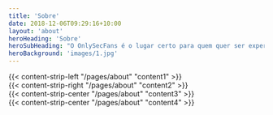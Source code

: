 ```yaml
---
title: 'Sobre'
date: 2018-12-06T09:29:16+10:00
layout: 'about'
heroHeading: 'Sobre'
heroSubHeading: "O OnlySecFans é o lugar certo para quem quer ser expert em cyber segurança. Fazer parte desse grupo é obrigatório se você é:"
heroBackground: 'images/1.jpg'
---
```


<div>
{{< content-strip-left "/pages/about" "content1" >}}
</div>
<div>
{{< content-strip-right "/pages/about" "content2" >}}
</div>
<div>
{{< content-strip-center "/pages/about" "content3" >}}
</div>
<div>
{{< content-strip-center "/pages/about" "content4" >}}
</div>
